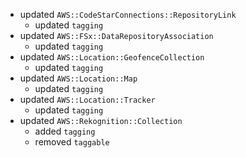 - updated `AWS::CodeStarConnections::RepositoryLink`
  - updated `tagging`
- updated `AWS::FSx::DataRepositoryAssociation`
  - updated `tagging`
- updated `AWS::Location::GeofenceCollection`
  - updated `tagging`
- updated `AWS::Location::Map`
  - updated `tagging`
- updated `AWS::Location::Tracker`
  - updated `tagging`
- updated `AWS::Rekognition::Collection`
  - added `tagging`
  - removed `taggable`
